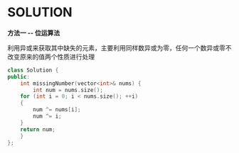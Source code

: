 # SOLUTION

**方法一 -- 位运算法**

利用异或来获取其中缺失的元素，主要利用同样数异或为零，任何一个数异或零不改变原来的值两个性质进行处理

```C++
class Solution {
public:
    int missingNumber(vector<int>& nums) {
		int num = nums.size();
	for (int i = 0; i < nums.size(); ++i)
	{
		num ^= nums[i];
		num ^= i;
	}
	return num;
    }
};
```